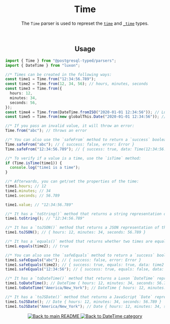 <h1 align="center">
	Time
</h1>
<p align="center">
  The <code>Time</code> parser is used to represet the <a href="https://www.postgresql.org/docs/current/datatype-datetime.html#DATATYPE-DATETIME-INPUT"><code>time</code></a> and <a href="https://www.postgresql.org/docs/current/datatype-datetime.html#DATATYPE-DATETIME-INPUT"><code>_time</code></a> types.
</p>
<br/>

<!-- Usage -->
<h2 align="center">
	Usage
</h2>

```ts
import { Time } from "@postgresql-typed/parsers";
import { DateTime } from "luxon";

//* Times can be created in the following ways:
const time1 = Time.from("12:34:56.789");
const time2 = Time.from(12, 34, 56); // hours, minutes, seconds
const time3 = Time.from({
  hours: 12,
  minutes: 34,
  seconds: 56,
});
const time4 = Time.from(DateTime.fromISO("2020-01-01 12:34:56")); // Luxon DateTime
const time5 = Time.from(new globalThis.Date("2020-01-01 12:34:56")); // JavaScript Date

//* If you pass an invalid value, it will throw an error:
Time.from("abc"); // throws an error

//* You can also use the `safeFrom` method to return a `success` boolean instead of throwing an error:
Time.safeFrom("abc"); // { success: false, error: Error }
Time.safeFrom("12:34:56.789"); // { success: true, data: Time(12:34:56.789) }

//* To verify if a value is a time, use the `isTime` method:
if (Time.isTime(time1)) {
  console.log("time1 is a time");
}

//* Afterwards, you can get/set the properties of the time:
time1.hours; // 12
time1.minutes; // 34
time1.seconds; // 56.789

time1.value; // "12:34:56.789"

//* It has a `toString()` method that returns a string representation of the time:
time1.toString(); // "12:34:56.789"

//* It has a `toJSON()` method that returns a JSON representation of the time:
time1.toJSON(); // { hours: 12, minutes: 34, seconds: 56.789 }

//* It has a `equals()` method that returns whether two times are equal:
time1.equals(time2); // true

//* You can also use the `safeEquals` method to return a `success` boolean instead of throwing an error:
time1.safeEquals("abc"); // { success: false, error: Error }
time1.safeEquals(time2); // { success: true, equals: true, data: time2 }
time1.safeEquals("12:34:56"); // { success: true, equals: false, data: Time(12:34:56) }

//* It has a `toDateTime()` method that returns a Luxon `DateTime` representation of the time: (defaults to the current timezone)
time1.toDateTime(); // DateTime { hours: 12, minutes: 34, seconds: 56.789 }
time1.toDateTime("America/New_York"); // DateTime { hours: 12, minutes: 34, seconds: 56.789, zone: "America/New_York" }

//* It has a `toJSDate()` method that returns a JavaScript `Date` representation of the time: (defaults to the current timezone)
time1.toJSDate(); // Date { hours: 12, minutes: 34, seconds: 56.789 }
time1.toJSDate("America/New_York"); // Date { hours: 12, minutes: 34, seconds: 56.789, zone: "America/New_York" }
```

<p align="center">
  <!-- Back to main README button -->
  <a href="../../README.md">
    <img src="https://img.shields.io/badge/-Back%20to%20main%20README-blue" alt="Back to main README" />
  </a>
  <!-- Back to category button -->
  <a href="./DateTime.md">
    <img src="https://img.shields.io/badge/-Back%20to%20DateTime%20category-blue" alt="Back to DateTime category" />
  </a>
</p>